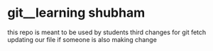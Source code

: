# git__learning shubham
this repo is meant to be used by students  third changes for git fetch updating our file if someone is also making change
